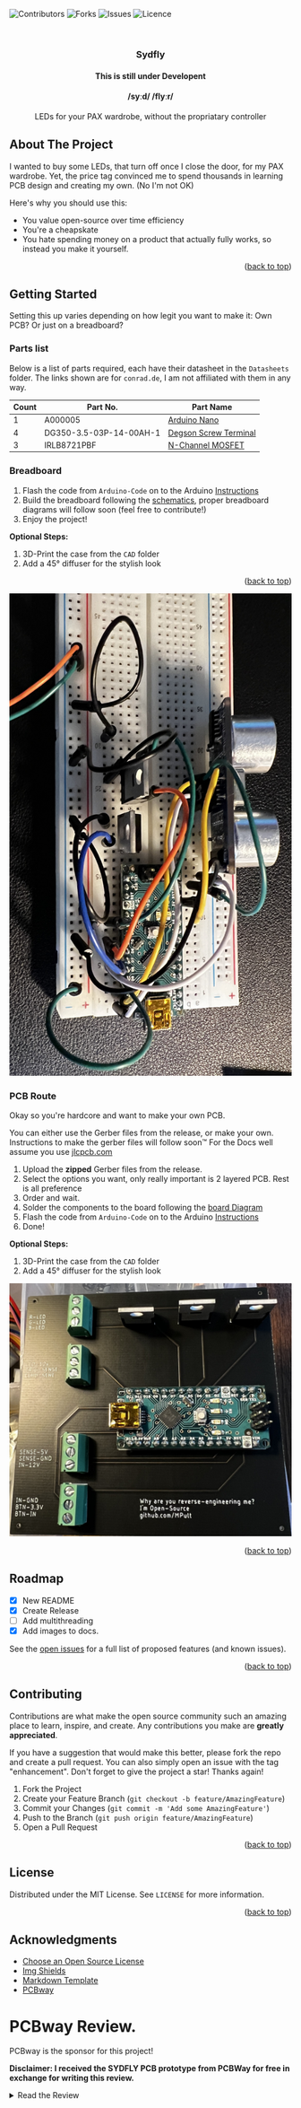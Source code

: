 <a name="readme-top"></a>
![Contributors](https://img.shields.io/github/contributors/mpult/sydfly.svg?style=for-the-badge)
![Forks](https://img.shields.io/github/forks/mpult/sydfly.svg?style=for-the-badge)
![Issues](https://img.shields.io/github/issues/mpult/sydfly.svg?style=for-the-badge)
![Licence](https://github.com/mpult/sydfly/blob/main/LICENSE)
<!-- PROJECT LOGO -->
<br />
<div align="center">
  <a href="https://github.com/mpult/sydfly">
  </a>

  <h3 align="center">Sydfly</h3>
  <h4>This is still under Developent</h4> 
  <h4> /syːd/ /flyːr/ </h4>
  <p align="center">
     LEDs for your PAX wardrobe, without the propriatary controller
    <!--<br />
    <a href="https://github.com/mpult/sydfly">View Demo</a>
    ·
    <a href="https://github.com/mpult/sydfly/issues">Report Bug</a>
    ·
    <a href="https://github.com/mpult/sydfly/issues">Request Feature</a>
  </p> -->
</div>


<!-- ABOUT THE PROJECT -->
## About The Project

<!-- [![Product Name Screen Shot][product-screenshot]](https://example.com) -->

I wanted to buy some LEDs, that turn off once I close the door, for my PAX wardrobe. Yet, the price tag convinced me to spend thousands in learning PCB design and creating my own. (No I'm not OK) 

Here's why you should use this:
* You value open-source over time efficiency
* You're a cheapskate
* You hate spending money on a product that actually fully works, so instead you make it yourself.

<p align="right">(<a href="#readme-top">back to top</a>)</p>

<!-- GETTING STARTED -->
## Getting Started

Setting this up varies depending on how legit you want to make it: Own PCB? Or just on a breadboard?
### Parts list

Below is a list of parts required, each have their datasheet in the ``Datasheets`` folder. The links shown are for ``conrad.de``, I am not affiliated with them in any way.

| Count | Part No.                | Part Name                                                                                                                                       |
| ----- | ----------------------- | ----------------------------------------------------------------------------------------------------------------------------------------------- |
| 1     | A000005                 | [Arduino Nano](https://www.conrad.de/de/p/arduino-board-nano-core-nano-atmega328-1172623.html)                                                  |
| 4     | DG350-3.5-03P-14-00AH-1 | [Degson Screw Terminal](https://www.conrad.de/de/p/degson-dg350-3-5-03p-14-00ah-1-schraubklemmblock-2-mm-polzahl-num-3-gruen-1-st-1327185.html) |
| 3     | IRLB8721PBF             | [N-Channel MOSFET](https://www.conrad.de/de/p/infineon-technologies-irlb8721pbf-mosfet-1-n-kanal-65-w-to-220ab-161166.html)                     |
### Breadboard

1. Flash the code from ``Arduino-Code`` on to the Arduino [Instructions](https://support.arduino.cc/hc/en-us/articles/4733418441116-Upload-a-sketch-in-Arduino-IDE)
2. Build the breadboard following the [schematics](./Own-Schematics/Schematics.pdf), proper breadboard diagrams will follow soon (feel free to contribute!)
3. Enjoy the project!

**Optional Steps:**
1. 3D-Print the case from the ``CAD`` folder
2. Add a 45° diffuser for the stylish look

<p align="right">(<a href="#readme-top">back to top</a>)</p>

![Breadboard Image](./docs/Breadboard.JPG)

### PCB Route

Okay so you're hardcore and want to make your own PCB.

You can either use the Gerber files from the release, or make your own. Instructions to make the gerber files will follow soon™
For the Docs well assume you use [jlcpcb.com](https://jlcpcb.com)
1. Upload the **zipped** Gerber files from the release.
2. Select the options you want, only really important is 2 layered PCB. Rest is all preference
3. Order and wait.
4. Solder the components to the board following the [board Diagram](./Own-Schematics/Board.pdf)
5. Flash the code from ``Arduino-Code`` on to the Arduino [Instructions](https://support.arduino.cc/hc/en-us/articles/4733418441116-Upload-a-sketch-in-Arduino-IDE)
6. Done!

**Optional Steps:**
1. 3D-Print the case from the ``CAD`` folder
2. Add a 45° diffuser for the stylish look

![PC IMAGE](./docs/PCB.JPG)


<p align="right">(<a href="#readme-top">back to top</a>)</p>



<!-- ROADMAP -->
## Roadmap

- [x] New README
- [x] Create Release
- [ ] Add multithreading
- [x] Add images to docs.

See the [open issues](https://github.com/mpult/sydfly/issues) for a full list of proposed features (and known issues).

<p align="right">(<a href="#readme-top">back to top</a>)</p>



<!-- CONTRIBUTING -->
## Contributing

Contributions are what make the open source community such an amazing place to learn, inspire, and create. Any contributions you make are **greatly appreciated**.

If you have a suggestion that would make this better, please fork the repo and create a pull request. You can also simply open an issue with the tag "enhancement".
Don't forget to give the project a star! Thanks again!

1. Fork the Project
2. Create your Feature Branch (`git checkout -b feature/AmazingFeature`)
3. Commit your Changes (`git commit -m 'Add some AmazingFeature'`)
4. Push to the Branch (`git push origin feature/AmazingFeature`)
5. Open a Pull Request

<p align="right">(<a href="#readme-top">back to top</a>)</p>



<!-- LICENSE -->
## License

Distributed under the MIT License. See `LICENSE` for more information.

<p align="right">(<a href="#readme-top">back to top</a>)</p>

<!-- ACKNOWLEDGMENTS -->
## Acknowledgments

* [Choose an Open Source License](https://choosealicense.com)
* [Img Shields](https://shields.io)
* [Markdown Template](https://github.com/othneildrew/Best-README-Template)
* [PCBway](https://pcbway.com)

# PCBway Review.

PCBway is the sponsor for this project!

**Disclaimer: I received the SYDFLY PCB prototype from PCBWay for free in exchange for writing this review.**
<details>
<summary>Read the Review</summary>
When it comes to open-source PCB projects, the quality of the prototypes can make a significant difference in the overall success of your project. I recently had the opportunity to try out PCBWay's services for the SYDFLY project, and I must say I'm quite impressed with the experience.

Packaging:
First impressions matter, and PCBWay started off on the right foot with their packaging. The PCBs were carefully wrapped in bubble wrap and vacuum-sealed, ensuring that they arrived in pristine condition. This level of care in packaging demonstrates a commitment to quality and customer satisfaction.

Quality Assurance:
Upon opening the package, I examined the PCBs closely for defects. I'm pleased to report that there were none to be found. The boards looked immaculate, and the solder mask and silkscreen printing were sharp and well-executed. I also conducted a thorough conductivity and shorts check, and everything passed with flying colors. This attention to detail and quality control is crucial.

Finish Selection:
One important piece of advice I'd like to share is the importance of choosing the right finish for your PCBs. PCBWay offers a variety of finish options, and it's essential to select the one that suits your project. In my experience, the lead-free finish worked perfectly. However, it's worth noting that if you're not familiar with different finishes, seeking guidance is advisable to ensure compatibility with your components.

Shipping Speed and Cost:
I was pleasantly surprised by the efficiency of PCBWay's shipping service. Not only was it faster, but it was also more cost-effective compared to my previous experience with another PCB manufacturer. This is a significant advantage for anyone looking to get their prototypes quickly without breaking the bank.

Overall Impressions:
In conclusion, my experience with PCBWay for the SYDFLY project has been overwhelmingly positive. The quality of the PCBs, the attention to detail, and the reliable shipping service all contribute to an excellent overall experience. It's worth noting that the quality is on par with some of the more well-known PCB manufacturers like JLCPCB, which speaks volumes about PCBWay's capabilities.

In the interest of full transparency, I did receive these SYDFLY PCB prototypes from PCBWay at no cost in exchange for this review. However, I want to emphasize that my assessment is based solely on the quality of the product and the overall experience.

If you're working on an open-source PCB project like SYDFLY, I highly recommend giving PCBWay a try. Their commitment to quality, fast and affordable shipping, and range of finish options make them a strong contender in the PCB manufacturing space.

</details>
<!-- MARKDOWN LINKS & IMAGES -->
<!-- https://www.markdownguide.org/basic-syntax/#reference-style-links -->

[product-screenshot]: images/screenshot.png
